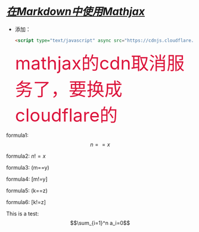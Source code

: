 <script type="text/javascript" async src="https://cdnjs.cloudflare.com/ajax/libs/mathjax/2.7.5/MathJax.js?config=TeX-MML-AM_CHTML"></script>
# ***<u>在Markdown中使用Mathjax</u>***

* 添加：

  ```html
  <script type="text/javascript" async src="https://cdnjs.cloudflare.com/ajax/libs/mathjax/2.7.1/MathJax.js?config=TeX-AMS-MML_HTMLorMML"> </script>
  ```

  ​		<font color="crimson" size="10px">mathjax的cdn取消服务了，要换成cloudflare的</font>

formula1: $$n==x$$

formula2: $n!=x$

formula3: (m==y)

formula4: [m!=y]

formula5: \(k==z\)

formula6: \[k!=z\]

This is a test:$$\sum_{i=1}^n a_i=0$$

